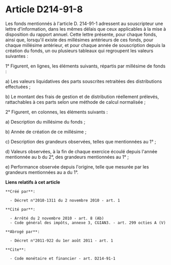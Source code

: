 # Article D214-91-8

Les fonds mentionnés à l'article D. 214-91-1 adressent au souscripteur une lettre d'information, dans les mêmes délais que
ceux applicables à la mise à disposition du rapport annuel. Cette lettre présente, pour chaque fonds, ainsi que, lorsqu'il
existe des millésimes antérieurs de ces fonds, pour chaque millésime antérieur, et pour chaque année de souscription depuis
la création du fonds, un ou plusieurs tableaux qui regroupent les valeurs suivantes : 

1° Figurent, en lignes, les éléments suivants, répartis par millésime de fonds : 

a) Les valeurs liquidatives des parts souscrites retraitées des distributions effectuées ; 

b) Le montant des frais de gestion et de distribution réellement prélevés, rattachables à ces parts selon une méthode de
calcul normalisée ; 

2° Figurent, en colonnes, les éléments suivants : 

a) Description du millésime du fonds ; 

b) Année de création de ce millésime ; 

c) Description des grandeurs observées, telles que mentionnées au 1° ; 

d) Valeurs observées, à la fin de chaque exercice écoulé depuis l'année mentionnée au b du 2°, des grandeurs mentionnées au
1° ; 

e) Performance observée depuis l'origine, telle que mesurée par les grandeurs mentionnées au a du 1°.

**Liens relatifs à cet article**

	**Créé par**:

	  - Décret n°2010-1311 du 2 novembre 2010 - art. 1

	**Cité par**:

	  - Arrêté du 2 novembre 2010 - art. 8 (Ab)
	  - Code général des impôts, annexe 3, CGIAN3. - art. 299 octies A (V)

	**Abrogé par**:

	  - Décret n°2011-922 du 1er août 2011 - art. 1

	**Cite**:

	  - Code monétaire et financier - art. D214-91-1
